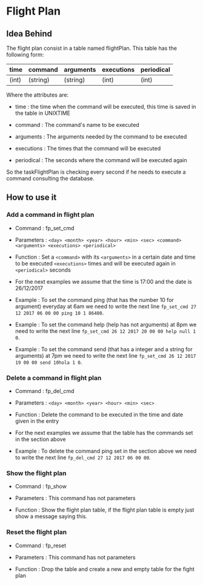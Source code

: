 # Flight Plan

## Idea Behind

The flight plan consist in a table named flightPlan.
This table has the following form:

   
   
   | time      | command   | arguments  | executions    | periodical   |
   | --------- |---------- | ---------- | ------------- | ------------ | 
   | (int)     | (string)  | (string)   | (int)         | (int)        | 
    
    
Where the attributes are:

- time : the time when the command will be executed, this time is saved in the 
table in UNIXTIME

- command : The command's name to be executed

- arguments : The arguments needed by the command to be executed

- executions : The times that the command will be executed

- periodical : The seconds where the command will be executed again

So the taskFlightPlan is checking every second if he needs to execute a command 
consulting the database.


## How to use it

### Add a command in flight plan

- Command : fp_set_cmd

- Parameters : `<day> <month> <year> <hour> <min> <sec> <command> <arguments> <executions> <periodical>`

- Function : Set a `<command>` with its `<arguments>` in a certain date and time to be executed 
`<executions>` times and will be executed again in `<periodical>` seconds

- For the next examples we assume that the time is 17:00 and the date is 26/12/2017

- Example : To set the command ping (that has the number 10 for argument) everyday at 6am 
we need to write the next line `fp_set_cmd 27 12 2017 06 00 00 ping 10 1 86400`.

- Example : To set the command help (help has not arguments) at 8pm we need to write
the next line `fp_set_cmd 26 12 2017 20 00 00 help null 1 0`.

- Example : To set the command send (that has a integer and a string for arguments) at 7pm we 
need to write the next line `fp_set_cmd 26 12 2017 19 00 00 send 10hola 1 0`.

### Delete a command in flight plan

- Command : fp_del_cmd 

- Parameters : `<day> <month> <year> <hour> <min> <sec>`

- Function : Delete the command to be executed in the time and date given in the entry

- For the next examples we assume that the table has the commands set in the section above

- Example : To delete the command ping set in the section above we need to write the 
next line `fp_del_cmd 27 12 2017 06 00 00`.

### Show the flight plan

- Command : fp_show

- Parameters : This command has not parameters

- Function : Show the flight plan table, if the flight plan table is empty just show
a message saying this.

### Reset the flight plan

- Command : fp_reset

- Parameters : This command has not parameters

- Function : Drop the table and create a new and empty table for the fight plan

